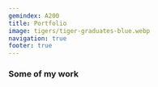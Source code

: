 ```yaml
---
gemindex: A200
title: Portfolio
image: tigers/tiger-graduates-blue.webp
navigation: true
footer: true
---
```


### Some of my work
